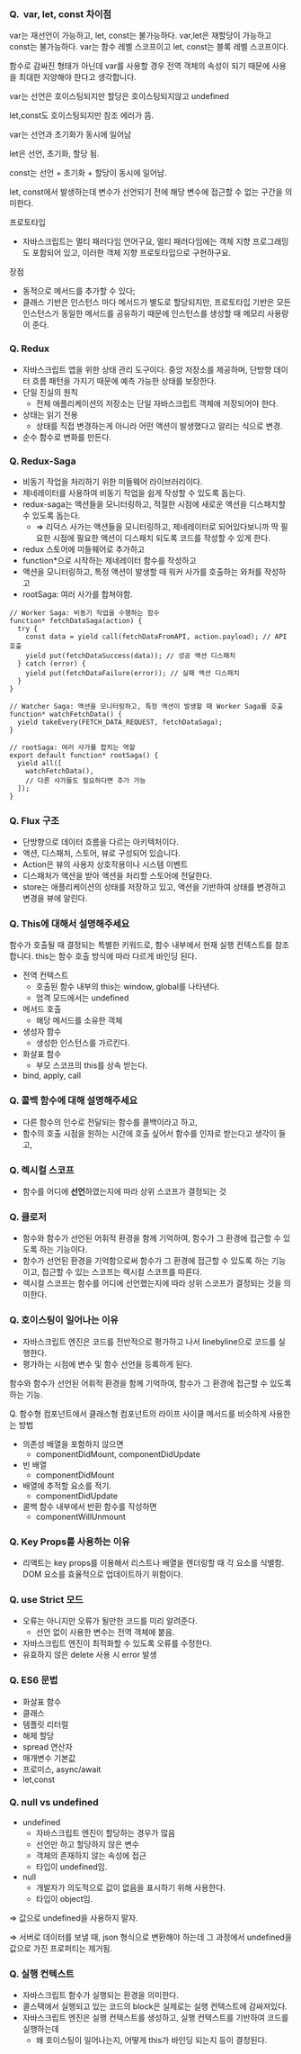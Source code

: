 ### Q.  **var, let, const 차이점**

var는 재선언이 가능하고, let, const는 불가능하다. var,let은 재할당이 가능하고 const는 불가능하다. var는 함수 레벨 스코프이고 let, const는 블록 레벨 스코프이다.

함수로 감싸진 형태가 아닌데 var를 사용할 경우 전역 객체의 속성이 되기 때문에 사용을 최대한 지양해야 한다고 생각합니다.

var는 선언은 호이스팅되지만 할당은 호이스팅되지않고 undefined

let,const도 호이스팅되지만 참조 에러가 뜸.

var는 선언과 초기화가 동시에 일어남

let은 선언, 초기화, 할당 됨.

const는 선언 + 초기화 + 할당이 동시에 일어남.

let, const에서 발생하는데 변수가 선언되기 전에 해당 변수에 접근할 수 없는 구간을 의미한다.

프로토타입

- 자바스크립트는 멀티 패러다임 언어구요, 멀티 패러다임에는 객체 지향 프로그래밍도 포함되어 있고, 이러한 객체 지향 프로토타입으로 구현하구요.

장점

- 동적으로 메서드를 추가할 수 있다;
- 클래스 기반은 인스턴스 마다 메서드가 별도로 할당되지만, 프로토타입 기반은 모든 인스턴스가 동일한 메서드를 공유하기 때문에 인스턴스를 생성할 때 메모리 사용량이 준다.

### Q. Redux

- 자바스크립트 앱을 위한 상태 관리 도구이다. 중앙 저장소를 제공하며, 단방향 데이터 흐름 패턴을 가지기 때문에 예측 가능한 상태를 보장한다.
- 단일 진실의 원칙
  - 전체 애플리케이션의 저장소는 단일 자바스크립트 객체에 저장되어야 한다.
- 상태는 읽기 전용
  - 상태를 직접 변경하는게 아니라 어떤 액션이 발생했다고 알리는 식으로 변경.
- 순수 함수로 변화를 만든다.

### Q. Redux-Saga

- 비동기 작업을 처리하기 위한 미들웨어 라이브러리이다.
- 제네레이터를 사용하여 비동기 작업을 쉽게 작성할 수 있도록 돕는다.
- redux-saga는 액션들을 모니터링하고, 적절한 시점에 새로운 액션을 디스패치할 수 있도록 돕는다.
  - ⇒ 리덕스 사가는 액션들을 모니터링하고, 제네레이터로 되어있다보니까 딱 필요한 시점에 필요한 액션이 디스패치 되도록 코드를 작성할 수 있게 한다.
- redux 스토어에 미들웨어로 추가하고
- function\*으로 시작하는 제네레이터 함수를 작성하고
- 액션을 모니터링하고, 특정 액션이 발생할 때 워커 사가를 호출하는 와처를 작성하고
- rootSaga: 여러 사가를 합쳐야함.

```tsx
// Worker Saga: 비동기 작업을 수행하는 함수
function* fetchDataSaga(action) {
  try {
    const data = yield call(fetchDataFromAPI, action.payload); // API 호출
    yield put(fetchDataSuccess(data)); // 성공 액션 디스패치
  } catch (error) {
    yield put(fetchDataFailure(error)); // 실패 액션 디스패치
  }
}

// Watcher Saga: 액션을 모니터링하고, 특정 액션이 발생할 때 Worker Saga를 호출
function* watchFetchData() {
  yield takeEvery(FETCH_DATA_REQUEST, fetchDataSaga);
}

// rootSaga: 여러 사가를 합치는 역할
export default function* rootSaga() {
  yield all([
    watchFetchData(),
    // 다른 사가들도 필요하다면 추가 가능
  ]);
}
```

### Q. Flux 구조

- 단방향으로 데이터 흐름을 다르는 아키텍처이다.
- 액션, 디스패처, 스토어, 뷰로 구성되어 있습니다.
- Action은 뷰의 사용자 상호작용이나 시스템 이벤트
- 디스패처가 액션을 받아 액션을 처리할 스토어에 전달한다.
- store는 애플리케이션의 상태를 저장하고 있고, 액션을 기반하여 상태를 변경하고 변경을 뷰에 알린다.

### Q. This에 대해서 설명해주세요

함수가 호출될 때 결정되는 특별한 키워드로, 함수 내부에서 현재 실행 컨텍스트를 참조합니다. this는 함수 호출 방식에 따라 다르게 바인딩 된다.

- 전역 컨텍스트
  - 호출된 함수 내부의 this는 window, global를 나타낸다.
  - 엄격 모드에서는 undefined
- 메서드 호출
  - 해당 메서드를 소유한 객체
- 생성자 함수
  - 생성한 인스턴스를 가르킨다.
- 화살표 함수
  - 부모 스코프의 this를 상속 받는다.
- bind, apply, call

### Q. 콜백 함수에 대해 설명해주세요

- 다른 함수의 인수로 전달되는 함수를 콜백이라고 하고,
- 함수의 호출 시점을 원하는 시간에 호출 싶어서 함수를 인자로 받는다고 생각이 들고,

### Q. 렉시컬 스코프

- 함수를 어디에 **선언**하였는지에 따라 상위 스코프가 결정되는 것

### Q. 클로저

- 함수와 함수가 선언된 어휘적 환경을 함께 기억하여, 함수가 그 환경에 접근할 수 있도록 하는 기능이다.
- 함수가 선언된 환경을 기억함으로써 함수가 그 환경에 접근할 수 있도록 하는 기능이고, 접근할 수 있는 스코프는 렉시컬 스코프를 따른다.
- 렉시컬 스코프는 함수를 어디에 선언했는지에 따라 상위 스코프가 결정되는 것을 의미한다.

### Q. 호이스팅이 일어나는 이유

- 자바스크립트 엔진은 코드를 전반적으로 평가하고 나서 linebyline으로 코드를 실행한다.
- 평가하는 시점에 변수 및 함수 선언을 등록하게 된다.

함수와 함수가 선언된 어휘적 환경을 함께 기억하여, 함수가 그 환경에 접근할 수 있도록 하는 기능.

Q. 함수형 컴포넌트에서 클래스형 컴포넌트의 라이프 사이클 메서드를 비슷하게 사용한는 방법

- 의존성 배열을 포함하지 않으면
  - componentDidMount, componentDidUpdate
- 빈 배열
  - componentDidMount
- 배열에 추적할 요소를 적기.
  - componentDidUpdate
- 콜백 함수 내부에서 반환 함수를 작성하면
  - componentWillUnmount

### Q. Key Props를 사용하는 이유

- 리액트는 key props를 이용해서 리스트나 배열을 렌더링할 때 각 요소를 식별함. DOM 요소를 효율적으로 업데이트하기 위함이다.

### Q. use Strict 모드

- 오류는 아니지만 오류가 될만한 코드를 미리 알려준다.
  - 선언 없이 사용한 변수는 전역 객체에 붙음.
- 자바스크립트 엔진이 최적화할 수 있도록 오류를 수정한다.
- 유효하지 않은 delete 사용 시 error 발생

### Q. ES6 문법

- 화살표 함수
- 클래스
- 템플릿 리터럴
- 해체 할당
- spread 연산자
- 매개변수 기본값
- 프로미스, async/await
- let,const

### Q. null vs undefined

- undefined
  - 자바스크립트 엔진이 할당하는 경우가 많음
  - 선언만 하고 할당하지 않은 변수
  - 객체의 존재하지 않는 속성에 접근
  - 타입이 undefined임.
- null
  - 개발자가 의도적으로 값이 없음을 표시하기 위해 사용한다.
  - 타입이 object임.

⇒ 값으로 undefined을 사용하지 말자.

⇒ 서버로 데이터를 보낼 때, json 형식으로 변환해야 하는데 그 과정에서 undefined을 값으로 가진 프로퍼티는 제거됨.

### Q. 실행 컨텍스트

- 자바스크립트 함수가 실행되는 환경을 의미한다.
- 콜스택에서 실행되고 있는 코드의 block은 실제로는 실행 컨텍스트에 감싸져있다.
- 자바스크립트 엔진은 실행 컨텍스트를 생성하고, 실행 컨텍스트를 기반하여 코드를 실행하는데
  - 왜 호이스팅이 일어나는지, 어떻게 this가 바인딩 되는지 등이 결정된다.
